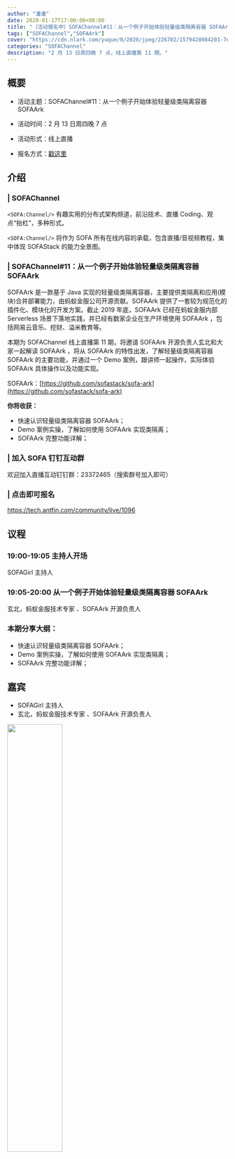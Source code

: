 ```yaml
---
author: "潘潘"
date: 2020-01-17T17:00:00+08:00
title: "（活动报名中）SOFAChannel#11：从一个例子开始体验轻量级类隔离容器 SOFAArk"
tags: ["SOFAChannel","SOFAArk"]
cover: "https://cdn.nlark.com/yuque/0/2020/jpeg/226702/1579428984201-7e413fcb-3741-4475-aebf-2172706aac39.jpeg"
categories: "SOFAChannel"
description: "2 月 13 日周四晚 7 点，线上直播第 11 期。"
---
```


## 概要

- 活动主题：SOFAChannel#11：从一个例子开始体验轻量级类隔离容器 SOFAArk

- 活动时间：2 月 13 日周四晚 7 点

- 活动形式：线上直播

- 报名方式：[戳这里](https://tech.antfin.com/community/live/1096)

## 介绍


### | SOFAChannel

`<SOFA:Channel/>` 有趣实用的分布式架构频道，前沿技术、直播 Coding、观点“抬杠”，多种形式。

`<SOFA:Channel/>` 将作为 SOFA 所有在线内容的承载，包含直播/音视频教程，集中体现 SOFAStack 的能力全景图。

### | SOFAChannel#11：从一个例子开始体验轻量级类隔离容器 SOFAArk

SOFAArk 是一款基于 Java 实现的轻量级类隔离容器，主要提供类隔离和应用(模块)合并部署能力，由蚂蚁金服公司开源贡献。SOFAArk 提供了一套较为规范化的插件化、模块化的开发方案。截止 2019 年底，SOFAArk 已经在蚂蚁金服内部 Serverless 场景下落地实践，并已经有数家企业在生产环境使用 SOFAArk ，包括网易云音乐、挖财、溢米教育等。

本期为 SOFAChannel 线上直播第 11 期，将邀请 SOFAArk 开源负责人玄北和大家一起解读 SOFAArk ，将从 SOFAArk 的特性出发，了解轻量级类隔离容器 SOFAArk 的主要功能，并通过一个 Demo 案例，跟讲师一起操作，实际体验 SOFAArk 具体操作以及功能实现。

SOFAArk：[https://github.com/sofastack/sofa-ark](https://github.com/sofastack/sofa-ark)

**你将收获：**

- 快速认识轻量级类隔离容器 SOFAArk；
- Demo 案例实操，了解如何使用 SOFAArk 实现类隔离；
- SOFAArk 完整功能详解；

### | 加入 SOFA 钉钉互动群

欢迎加入直播互动钉钉群：23372465（搜索群号加入即可）

### | 点击即可报名

<https://tech.antfin.com/community/live/1096>

## 议程

### 19:00-19:05  主持人开场

SOFAGirl 主持人

### 19:05-20:00  从一个例子开始体验轻量级类隔离容器 SOFAArk

玄北，蚂蚁金服技术专家 、SOFAArk 开源负责人

### 本期分享大纲：

- 快速认识轻量级类隔离容器 SOFAArk；
- Demo 案例实操，了解如何使用 SOFAArk 实现类隔离；
- SOFAArk 完整功能详解；

## 嘉宾

- SOFAGirl  主持人
- 玄北，蚂蚁金服技术专家 、SOFAArk 开源负责人

<img src="https://cdn.nlark.com/yuque/0/2020/jpeg/226702/1579428676896-bee642d9-2ab4-4acb-ba87-8eb32ad19f3e.jpeg" width=50%>